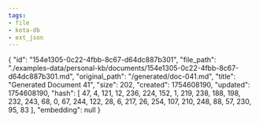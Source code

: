 ```yaml
---
tags:
- file
- kota-db
- ext_json
---
```

{
  "id": "154e1305-0c22-4fbb-8c67-d64dc887b301",
  "file_path": "./examples-data/personal-kb/documents/154e1305-0c22-4fbb-8c67-d64dc887b301.md",
  "original_path": "/generated/doc-041.md",
  "title": "Generated Document 41",
  "size": 202,
  "created": 1754608190,
  "updated": 1754608190,
  "hash": [
    47,
    4,
    121,
    12,
    236,
    224,
    152,
    1,
    219,
    238,
    188,
    198,
    232,
    243,
    68,
    0,
    67,
    244,
    122,
    28,
    6,
    217,
    26,
    254,
    107,
    210,
    248,
    88,
    57,
    230,
    95,
    83
  ],
  "embedding": null
}